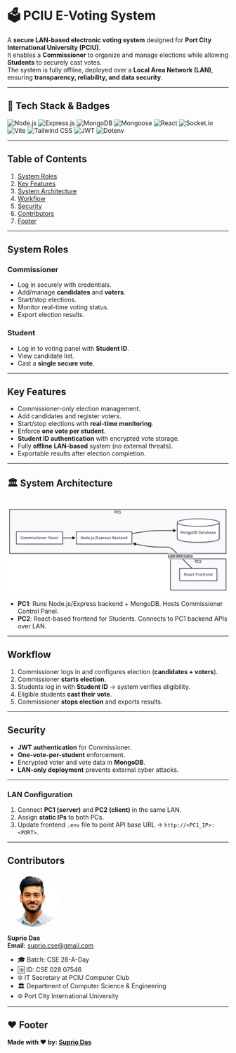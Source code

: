 # 🗳️ PCIU E-Voting System

A **secure LAN-based electronic voting system** designed for **Port City International University (PCIU)**.  
It enables a **Commissioner** to organize and manage elections while allowing **Students** to securely cast votes.  
The system is fully offline, deployed over a **Local Area Network (LAN)**, ensuring **transparency, reliability, and data security**.

---

## 🚀 Tech Stack & Badges

![Node.js](https://img.shields.io/badge/Node.js-339933?style=for-the-badge&logo=node.js&logoColor=white)
![Express.js](https://img.shields.io/badge/Express.js-000000?style=for-the-badge&logo=express&logoColor=white)
![MongoDB](https://img.shields.io/badge/MongoDB-4EA94B?style=for-the-badge&logo=mongodb&logoColor=white)
![Mongoose](https://img.shields.io/badge/Mongoose-880000?style=for-the-badge&logo=mongoose&logoColor=white)
![React](https://img.shields.io/badge/React-20232A?style=for-the-badge&logo=react&logoColor=61DAFB)
![Socket.io](https://img.shields.io/badge/Socket.io-20232A?style=for-the-badge&logo=socket.io&logoColor=61DAFB)
![Vite](https://img.shields.io/badge/Vite-646CFF?style=for-the-badge&logo=vite&logoColor=white)
![Tailwind CSS](https://img.shields.io/badge/Tailwind_CSS-38B2AC?style=for-the-badge&logo=tailwind-css&logoColor=white)
![JWT](https://img.shields.io/badge/JWT-black?style=for-the-badge&logo=json-web-tokens&logoColor=white)
![Dotenv](https://img.shields.io/badge/Dotenv-ECD53F?style=for-the-badge&logo=dotenv&logoColor=black)

---

## Table of Contents

1. [System Roles](#-system-roles)  
2. [Key Features](#-key-features)  
3. [System Architecture](#-system-architecture)  
4. [Workflow](#-Workflow)  
5. [Security](#-security)  
8. [Contributors](#-contributors)  
9. [Footer](#-footer)  

---

## System Roles

### Commissioner
- Log in securely with credentials.  
- Add/manage **candidates** and **voters**.  
- Start/stop elections.  
- Monitor real-time voting status.  
- Export election results.  

### Student
- Log in to voting panel with **Student ID**.  
- View candidate list.  
- Cast a **single secure vote**.  

---

## Key Features
- Commissioner-only election management.  
- Add candidates and register voters.  
- Start/stop elections with **real-time monitoring**.  
- Enforce **one vote per student**.  
- **Student ID authentication** with encrypted vote storage.  
- Fully **offline LAN-based** system (no external threats).  
- Exportable results after election completion.  

---

## 🏛 System Architecture
<br>
<img src="PCIU-Evoting Flowchart.png"/>
<br>

- **PC1**: Runs Node.js/Express backend + MongoDB. Hosts Commissioner Control Panel.  
- **PC2**: React-based frontend for Students. Connects to PC1 backend APIs over LAN.  

---

## Workflow

1. Commissioner logs in and configures election (**candidates + voters**).  
2. Commissioner **starts election**.  
3. Students log in with **Student ID** → system verifies eligibility.  
4. Eligible students **cast their vote**.  
5. Commissioner **stops election** and exports results.  

---

## Security
- **JWT authentication** for Commissioner.  
- **One-vote-per-student** enforcement.  
- Encrypted voter and vote data in **MongoDB**.  
- **LAN-only deployment** prevents external cyber attacks.  

---

### LAN Configuration
1. Connect **PC1 (server)** and **PC2 (client)** in the same LAN.  
2. Assign **static IPs** to both PCs.  
3. Update frontend `.env` file to point API base URL → `http://<PC1_IP>:<PORT>`.
---

## Contributors
<p align="left">
  <img src="My-Professional-Image.png" alt="Suprio Das" width="120" height="120" style="border-radius:50%" />
</p>

**Suprio Das**
<br>
**Email:** suprio.cse@gmail.com <br>
- 🎓 Batch: CSE 28-A-Day  <br>
- 🆔 ID: CSE 028 07546 <br>
- 🌐 IT Secretary at PCIU Computer Club <br>
- 🏛 Department of Computer Science & Engineering  <br>
- 🌐 Port City International University  <br>

---

## ❤️ Footer

**Made with ❤️ by: <a href="https://www.linkedin.com/in/supriodas03/" target="_blank">Suprio Das</a>**

